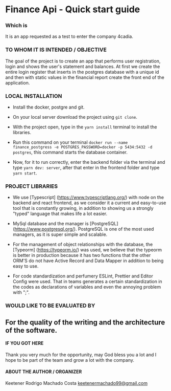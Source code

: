 # Finance Api - Quick start guide

### Which is
It is an app requested as a test to enter the company 4cadia.

### TO WHOM IT IS INTENDED / OBJECTIVE
The goal of the project is to create an app that performs user registration, login and shows the user's statement and balances. At first we create the entire login register that inserts in the postgres database with a unique id and then with static values ​​in the financial report create the front end of the application. 

### LOCAL INSTALLATION
* Install the docker, postgre and git.

* On your local server download the project using `git clone`.
* With the project open, type in the `yarn install` terminal to install the libraries.

* Run this command on your terminal `docker run --name finance_postgress -e POSTGRES_PASSWORD=docker -p 5434:5432 -d postgres`, this command starts the database container.

* Now, for it to run correctly, enter the backend folder via the terminal and type `yarn dev: server`, after that enter
in the frontend folder and type `yarn start`.

### PROJECT LIBRARIES
* We use [Typescript] (https://www.typescriptlang.org/) with node on the backend and react frontend, as we consider it a current and easy-to-use tool that is constantly growing, in addition to showing us a strongly "typed" language that makes life a lot easier.

* MySql database and the manager is [PostgreSQL] (https://www.postgresql.org/). PostgreSQL is one of the most used managers, as it is super simple and scalable.

* For the management of object relationships with the database, the [Typeorm] (https://typeorm.io/) was used, we believe that the typeorm is better in production because it has two functions that the other ORM'S do not have Active Record and Data Mapper in addition to being easy to use.

* For code standardization and perfumery ESLint, Prettier and Editor Config were used. That in teams generates a certain standardization in the codes as declarations of variables and even the annoying problem with ";".

### WOULD LIKE TO BE EVALUATED BY
For the quality of the writing and the architecture of the software.
----------------------------
#### IF YOU GOT HERE
Thank you very much for the opportunity, may God bless you a lot and I hope to be part of the team and grow a lot with the company.

#### ABOUT THE AUTHOR / ORGANIZER
Keetener Rodrigo Machado Costa
keetenermachado99@gmail.com